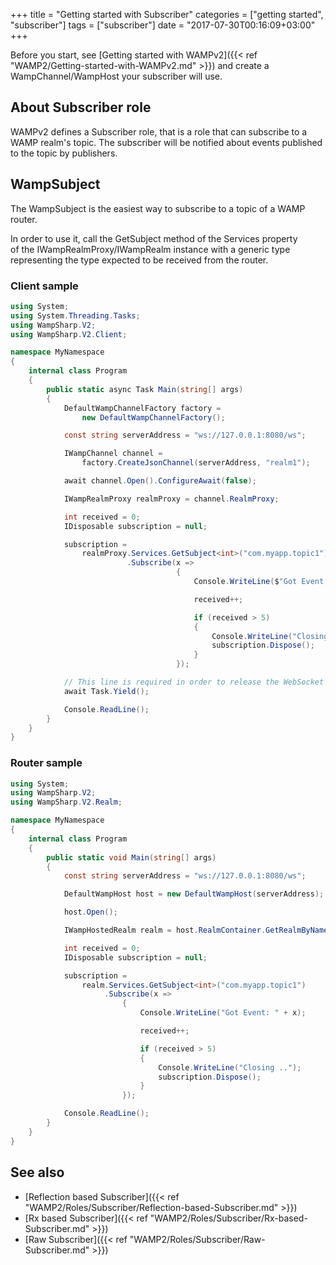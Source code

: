 +++
title = "Getting started with Subscriber"
categories = ["getting started", "subscriber"]
tags = ["subscriber"]
date = "2017-07-30T00:16:09+03:00"
+++

Before you start, see [Getting started with WAMPv2]({{< ref "WAMP2/Getting-started-with-WAMPv2.md" >}}) and create a WampChannel/WampHost your subscriber will use.

## About Subscriber role

WAMPv2 defines a Subscriber role, that is a role that can subscribe to a WAMP realm's topic. The subscriber will be notified about events published to the topic by publishers.

## WampSubject

The WampSubject is the easiest way to subscribe to a topic of a WAMP router.

In order to use it, call the GetSubject method of the Services property  
of the IWampRealmProxy/IWampRealm instance with a generic type representing the type expected to be received from the router.


### Client sample

```csharp
using System;
using System.Threading.Tasks;
using WampSharp.V2;
using WampSharp.V2.Client;

namespace MyNamespace
{
    internal class Program
    {
        public static async Task Main(string[] args)
        {
            DefaultWampChannelFactory factory =
                new DefaultWampChannelFactory();

            const string serverAddress = "ws://127.0.0.1:8080/ws";

            IWampChannel channel =
                factory.CreateJsonChannel(serverAddress, "realm1");

            await channel.Open().ConfigureAwait(false);

            IWampRealmProxy realmProxy = channel.RealmProxy;

            int received = 0;
            IDisposable subscription = null;

            subscription =
                realmProxy.Services.GetSubject<int>("com.myapp.topic1")
                          .Subscribe(x =>
                                     {
                                         Console.WriteLine($"Got Event: {x}");

                                         received++;

                                         if (received > 5)
                                         {
                                             Console.WriteLine("Closing ..");
                                             subscription.Dispose();
                                         }
                                     });

            // This line is required in order to release the WebSocket thread, otherwise it will be blocked by the Console.ReadLine() line.
            await Task.Yield();

            Console.ReadLine();
        }
    }
}
```

### Router sample

```csharp
using System;
using WampSharp.V2;
using WampSharp.V2.Realm;

namespace MyNamespace
{
    internal class Program
    {
        public static void Main(string[] args)
        {
            const string serverAddress = "ws://127.0.0.1:8080/ws";

            DefaultWampHost host = new DefaultWampHost(serverAddress);

            host.Open();

            IWampHostedRealm realm = host.RealmContainer.GetRealmByName("realm1");

            int received = 0;
            IDisposable subscription = null;

            subscription =
                realm.Services.GetSubject<int>("com.myapp.topic1")
                     .Subscribe(x =>
                         {
                             Console.WriteLine("Got Event: " + x);

                             received++;

                             if (received > 5)
                             {
                                 Console.WriteLine("Closing ..");
                                 subscription.Dispose();
                             }
                         });

            Console.ReadLine();
        }
    }
}
```

## See also

* [Reflection based Subscriber]({{< ref "WAMP2/Roles/Subscriber/Reflection-based-Subscriber.md" >}})
* [Rx based Subscriber]({{< ref "WAMP2/Roles/Subscriber/Rx-based-Subscriber.md" >}})
* [Raw Subscriber]({{< ref "WAMP2/Roles/Subscriber/Raw-Subscriber.md" >}})